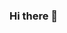 ### Hi there 👋

<!--
**golgor/golgor** is a ✨ _special_ ✨ repository because its `README.md` (this file) appears on your GitHub profile.

[![Header](https://raw.githubusercontent.com/MartinHeinz/<OWNER>/<OWNER>/readme_header.png "Header")](https://some-url.dev/)

![Golgors's github stats](https://github-readme-stats.vercel.app/api?username=golgor&show_icons=true&theme=radical)

<img align="center" src="https://github-readme-stats.vercel.app/api/<CARD_TYPE>/?username=<USERNAME>&theme=<THEME_NAME>" />
[![Anurag's github stats](https://github-readme-stats.vercel.app/api?username=anuraghazra)](https://github.com/anuraghazra/github-readme-stats)

- [Top Languages Card](#top-languages-card)

Here are some ideas to get you started:

- 🔭 I’m currently working on ...
- 🌱 I’m currently learning ...
- 👯 I’m looking to collaborate on ...
- 🤔 I’m looking for help with ...
- 💬 Ask me about ...
- 📫 How to reach me: ...
- 😄 Pronouns: ...
- ⚡ Fun fact: ...
-->
